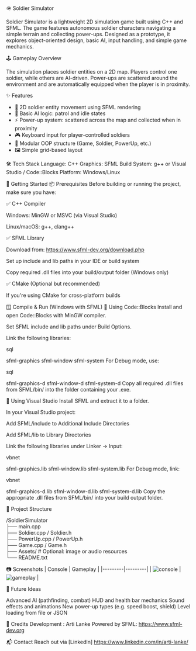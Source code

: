 🪖 Soldier Simulator

Soldier Simulator is a lightweight 2D simulation game built using C++ and SFML. The game features autonomous soldier characters navigating a simple terrain and collecting power-ups. Designed as a prototype, it explores object-oriented design, basic AI, input handling, and simple game mechanics.

🕹️ Gameplay Overview

The simulation places soldier entities on a 2D map. Players control one soldier, while others are AI-driven. Power-ups are scattered around the environment and are automatically equipped when the player is in proximity.


✨ Features

- 👣 2D soldier entity movement using SFML rendering
- 🧠 Basic AI logic: patrol and idle states
- ⚡ Power-up system: scattered across the map and collected when in proximity
- 🎮 Keyboard input for player-controlled soldiers
- 🧱 Modular OOP structure (Game, Soldier, PowerUp, etc.)
- 🖼️ Simple grid-based layout

🛠️ Tech Stack
Language: C++
Graphics: SFML
Build System: g++ or Visual Studio / Code::Blocks
Platform: Windows/Linux

🚀 Getting Started
📦 Prerequisites
Before building or running the project, make sure you have:

✅ C++ Compiler

Windows: MinGW or MSVC (via Visual Studio)

Linux/macOS: g++, clang++

✅ SFML Library

Download from: https://www.sfml-dev.org/download.php

Set up include and lib paths in your IDE or build system

Copy required .dll files into your build/output folder (Windows only)

✅ CMake (Optional but recommended)

If you're using CMake for cross-platform builds

🪟 Compile & Run (Windows with SFML)
🔧 Using Code::Blocks
Install and open Code::Blocks with MinGW compiler.

Set SFML include and lib paths under Build Options.

Link the following libraries:

sql

sfml-graphics
sfml-window
sfml-system
For Debug mode, use:

sql

sfml-graphics-d
sfml-window-d
sfml-system-d
Copy all required .dll files from SFML/bin/ into the folder containing your .exe.

🔧 Using Visual Studio
Install SFML and extract it to a folder.

In your Visual Studio project:

Add SFML/include to Additional Include Directories

Add SFML/lib to Library Directories

Link the following libraries under Linker → Input:

vbnet

sfml-graphics.lib
sfml-window.lib
sfml-system.lib
For Debug mode, link:

vbnet

sfml-graphics-d.lib
sfml-window-d.lib
sfml-system-d.lib
Copy the appropriate .dll files from SFML/bin/ into your build output folder.


📁 Project Structure

/SoldierSimulator  
├── main.cpp  
├── Soldier.cpp / Soldier.h  
├── PowerUp.cpp / PowerUp.h  
├── Game.cpp / Game.h  
├── Assets/       # Optional: image or audio resources  
└── README.txt  


📷 Screenshots
| Console | Gameplay |
|---------|---------|
| ![console](screenshots/console.jpg) | ![gameplay](screenshots/gameplay.jpg) |

🧠 Future Ideas

Advanced AI (pathfinding, combat)
HUD and health bar mechanics
Sound effects and animations
New power-up types (e.g. speed boost, shield)
Level loading from file or JSON


🙌 Credits
Development : Arti Lanke
Powered by SFML: https://www.sfml-dev.org

📬 Contact
Reach out via [LinkedIn] https://www.linkedin.com/in/arti-lanke/

